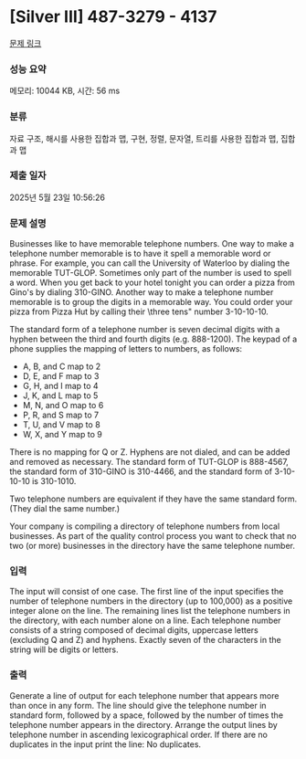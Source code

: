 # [Silver III] 487-3279 - 4137 

[문제 링크](https://www.acmicpc.net/problem/4137) 

### 성능 요약

메모리: 10044 KB, 시간: 56 ms

### 분류

자료 구조, 해시를 사용한 집합과 맵, 구현, 정렬, 문자열, 트리를 사용한 집합과 맵, 집합과 맵

### 제출 일자

2025년 5월 23일 10:56:26

### 문제 설명

<p>Businesses like to have memorable telephone numbers. One way to make a telephone number memorable is to have it spell a memorable word or phrase. For example, you can call the University of Waterloo by dialing the memorable TUT-GLOP. Sometimes only part of the number is used to spell a word. When you get back to your hotel tonight you can order a pizza from Gino's by dialing 310-GINO. Another way to make a telephone number memorable is to group the digits in a memorable way. You could order your pizza from Pizza Hut by calling their \three tens" number 3-10-10-10.</p>

<p>The standard form of a telephone number is seven decimal digits with a hyphen between the third and fourth digits (e.g. 888-1200). The keypad of a phone supplies the mapping of letters to numbers, as follows:</p>

<ul>
	<li>A, B, and C map to 2</li>
	<li>D, E, and F map to 3</li>
	<li>G, H, and I map to 4</li>
	<li>J, K, and L map to 5</li>
	<li>M, N, and O map to 6</li>
	<li>P, R, and S map to 7</li>
	<li>T, U, and V map to 8</li>
	<li>W, X, and Y map to 9</li>
</ul>

<p>There is no mapping for Q or Z. Hyphens are not dialed, and can be added and removed as necessary. The standard form of TUT-GLOP is 888-4567, the standard form of 310-GINO is 310-4466, and the standard form of 3-10-10-10 is 310-1010.</p>

<p>Two telephone numbers are equivalent if they have the same standard form. (They dial the same number.)</p>

<p>Your company is compiling a directory of telephone numbers from local businesses. As part of the quality control process you want to check that no two (or more) businesses in the directory have the same telephone number.</p>

### 입력 

 <p>The input will consist of one case. The first line of the input specifies the number of telephone numbers in the directory (up to 100,000) as a positive integer alone on the line. The remaining lines list the telephone numbers in the directory, with each number alone on a line. Each telephone number consists of a string composed of decimal digits, uppercase letters (excluding Q and Z) and hyphens. Exactly seven of the characters in the string will be digits or letters.</p>

### 출력 

 <p>Generate a line of output for each telephone number that appears more than once in any form. The line should give the telephone number in standard form, followed by a space, followed by the number of times the telephone number appears in the directory. Arrange the output lines by telephone number in ascending lexicographical order. If there are no duplicates in the input print the line: No duplicates.</p>

